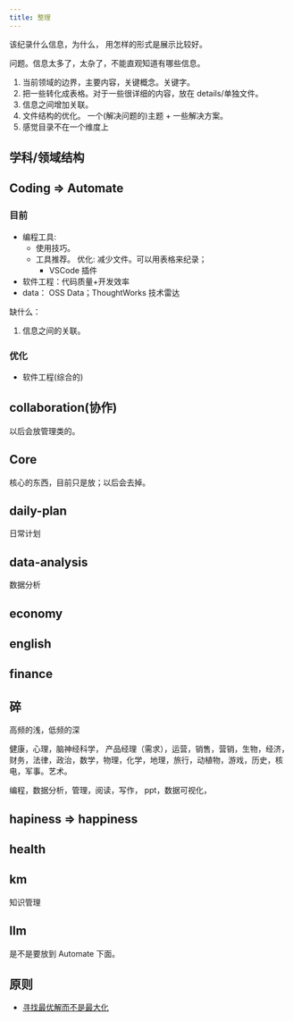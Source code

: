 ```yaml
---
title: 整理
---
```


该纪录什么信息，为什么，
用怎样的形式是展示比较好。

问题。信息太多了，太杂了，不能直观知道有哪些信息。

1. 当前领域的边界，主要内容，关键概念。关键字。
2. 把一些转化成表格。对于一些很详细的内容，放在 details/单独文件。
3. 信息之间增加关联。
4. 文件结构的优化。 一个(解决问题的)主题 + 一些解决方案。
5. 感觉目录不在一个维度上

## 学科/领域结构




## Coding => Automate
### 目前
* 编程工具:  
  * 使用技巧。
  * 工具推荐。 优化: 减少文件。可以用表格来纪录； 
    * VSCode 插件
* 软件工程：代码质量+开发效率
* data： OSS Data；ThoughtWorks 技术雷达

缺什么：
1. 信息之间的关联。

### 优化
* 软件工程(综合的)

## collaboration(协作)
以后会放管理类的。

## Core
核心的东西，目前只是放；以后会去掉。

## daily-plan
日常计划

## data-analysis
数据分析

## economy

## english

## finance

## 碎
高频的浅，低频的深

健康，心理，脑神经科学，
产品经理（需求），运营，销售，营销，生物，经济，财务，法律，政治，数学，物理，化学，地理，旅行，动植物，游戏，历史，核电，军事。艺术。

编程，数据分析，管理，阅读，写作，
ppt，数据可视化，

## hapiness => happiness

## health

## km
知识管理

## llm 
是不是要放到 Automate 下面。



## 原则
* [寻找最优解而不是最大化](../i/is-this-a-question.md)